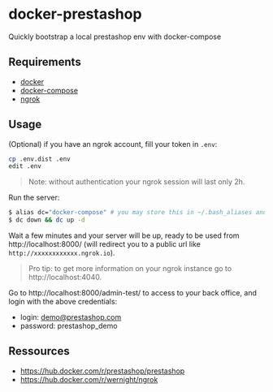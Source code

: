 # docker-prestashop

Quickly bootstrap a local prestashop env with docker-compose

## Requirements

- [docker](https://docs.docker.com/get-docker/)
- [docker-compose](https://docs.docker.com/compose/install/)
- [ngrok](https://ngrok.com/download)

## Usage

(Optional) if you have an ngrok account, fill your token in `.env`:

```bash
cp .env.dist .env
edit .env
```

> Note: without authentication your ngrok session will last only 2h.

Run the server:

```bash
$ alias dc="docker-compose" # you may store this in ~/.bash_aliases and source ~/.bashrc
$ dc down && dc up -d
```

Wait a few minutes and your server will be up, ready to be used from http://localhost:8000/ (will redirect you to a public url like `http://xxxxxxxxxxxx.ngrok.io`).

> Pro tip: to get more information on your ngrok instance go to http://localhost:4040.

Go to http://localhost:8000/admin-test/ to access to your back office, and login with the above credentials:

* login: demo@prestashop.com
* password: prestashop_demo

## Ressources

- https://hub.docker.com/r/prestashop/prestashop
- https://hub.docker.com/r/wernight/ngrok
